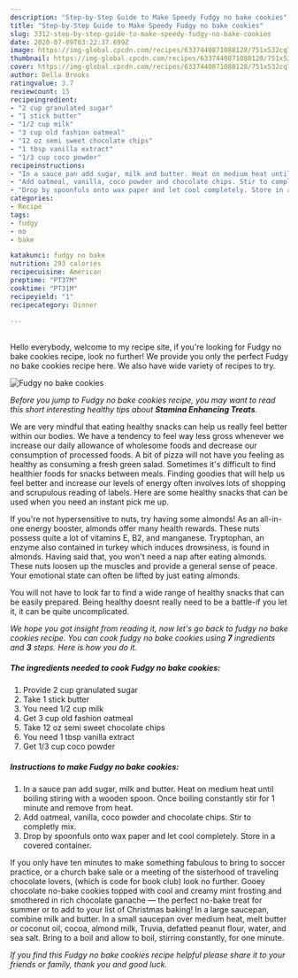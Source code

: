```yaml
---
description: "Step-by-Step Guide to Make Speedy Fudgy no bake cookies"
title: "Step-by-Step Guide to Make Speedy Fudgy no bake cookies"
slug: 3312-step-by-step-guide-to-make-speedy-fudgy-no-bake-cookies
date: 2020-07-09T03:22:37.699Z
image: https://img-global.cpcdn.com/recipes/6337440871088128/751x532cq70/fudgy-no-bake-cookies-recipe-main-photo.jpg
thumbnail: https://img-global.cpcdn.com/recipes/6337440871088128/751x532cq70/fudgy-no-bake-cookies-recipe-main-photo.jpg
cover: https://img-global.cpcdn.com/recipes/6337440871088128/751x532cq70/fudgy-no-bake-cookies-recipe-main-photo.jpg
author: Della Brooks
ratingvalue: 3.7
reviewcount: 15
recipeingredient:
- "2 cup granulated sugar"
- "1 stick butter"
- "1/2 cup milk"
- "3 cup old fashion oatmeal"
- "12 oz semi sweet chocolate chips"
- "1 tbsp vanilla extract"
- "1/3 cup coco powder"
recipeinstructions:
- "In a sauce pan add sugar, milk and butter. Heat on medium heat until boiling stiring with a wooden spoon. Once boiling constantly stir for 1 minute and remove from heat."
- "Add oatmeal, vanilla, coco powder and chocolate chips. Stir to completly mix."
- "Drop by spoonfuls onto wax paper and let cool completely. Store in a covered container."
categories:
- Recipe
tags:
- fudgy
- no
- bake

katakunci: fudgy no bake 
nutrition: 293 calories
recipecuisine: American
preptime: "PT37M"
cooktime: "PT31M"
recipeyield: "1"
recipecategory: Dinner

---
```

<br>
Hello everybody, welcome to my recipe site, if you're looking for Fudgy no bake cookies recipe, look no further! We provide you only the perfect Fudgy no bake cookies recipe here. We also have wide variety of recipes to try.
<br>


![Fudgy no bake cookies](https://img-global.cpcdn.com/recipes/6337440871088128/751x532cq70/fudgy-no-bake-cookies-recipe-main-photo.jpg)

<i>Before you jump to Fudgy no bake cookies recipe, you may want to read this short interesting healthy tips about 
<strong>Stamina Enhancing Treats</strong>.</i>
</br>

We are very mindful that eating healthy snacks can help us really feel better within our bodies. We have a tendency to feel way less gross whenever we increase our daily allowance of wholesome foods and decrease our consumption of processed foods. A bit of pizza will not have you feeling as healthy as consuming a fresh green salad. Sometimes it's difficult to find healthier foods for snacks between meals. Finding goodies that will help us feel better and increase our levels of energy often involves lots of shopping and scrupulous reading of labels. Here are some healthy snacks that can be used when you need an instant pick me up.

If you're not hypersensitive to nuts, try having some almonds! As an all-in-one energy booster, almonds offer many health rewards. These nuts possess quite a lot of vitamins E, B2, and manganese. Tryptophan, an enzyme also contained in turkey which induces drowsiness, is found in almonds. Having said that, you won't need a nap after eating almonds. These nuts loosen up the muscles and provide a general sense of peace. Your emotional state can often be lifted by just eating almonds.

You will not have to look far to find a wide range of healthy snacks that can be easily prepared. Being healthy doesnt really need to be a battle-if you let it, it can be quite uncomplicated.


<i>We hope you got insight from reading it, now let's go back to fudgy no bake cookies recipe. You can cook fudgy no bake cookies using <strong>7</strong> ingredients and <strong>3</strong> steps. Here is how you do it.
</i>

##### The ingredients needed to cook Fudgy no bake cookies:

1. Provide 2 cup granulated sugar
1. Take 1 stick butter
1. You need 1/2 cup milk
1. Get 3 cup old fashion oatmeal
1. Take 12 oz semi sweet chocolate chips
1. You need 1 tbsp vanilla extract
1. Get 1/3 cup coco powder


##### Instructions to make Fudgy no bake cookies:

1. In a sauce pan add sugar, milk and butter. Heat on medium heat until boiling stiring with a wooden spoon. Once boiling constantly stir for 1 minute and remove from heat.
1. Add oatmeal, vanilla, coco powder and chocolate chips. Stir to completly mix.
1. Drop by spoonfuls onto wax paper and let cool completely. Store in a covered container.


If you only have ten minutes to make something fabulous to bring to soccer practice, or a church bake sale or a meeting of the sisterhood of traveling chocolate lovers, (which is code for book club) look no further. Gooey chocolate no-bake cookies topped with cool and creamy mint frosting and smothered in rich chocolate ganache — the perfect no-bake treat for summer or to add to your list of Christmas baking! In a large saucepan, combine milk and butter. In a small saucepan over medium heat, melt butter or coconut oil, cocoa, almond milk, Truvia, defatted peanut flour, water, and sea salt. Bring to a boil and allow to boil, stirring constantly, for one minute. 

<i>If you find this Fudgy no bake cookies recipe helpful please share it to your friends or family, thank you and good luck.</i>
